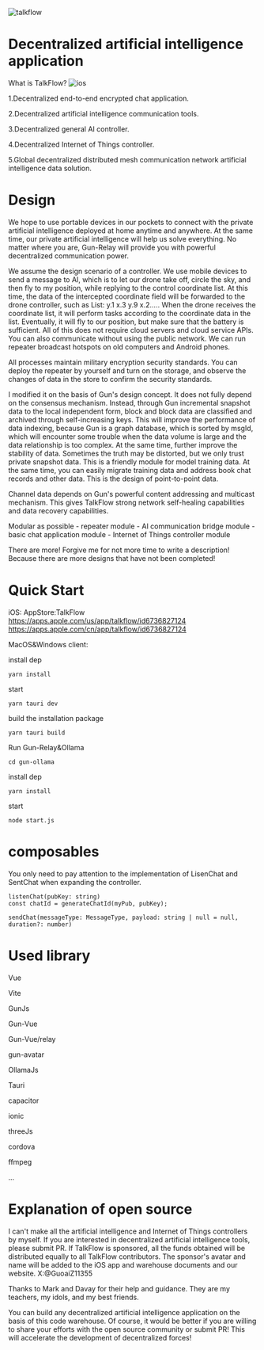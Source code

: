 
![talkflow](https://github.com/user-attachments/assets/83733bed-e28d-4b3f-af6a-6212e3ed402a)

# Decentralized artificial intelligence application

What is TalkFlow?
![ios](https://github.com/user-attachments/assets/587f732c-3b68-4c50-8959-1ef01ba44626)

1.Decentralized end-to-end encrypted chat application.

2.Decentralized artificial intelligence communication tools.

3.Decentralized general AI controller.

4.Decentralized Internet of Things controller.

5.Global decentralized distributed mesh communication network artificial intelligence data solution.


# Design
We hope to use portable devices in our pockets to connect with the private artificial intelligence deployed at home anytime and anywhere. At the same time, our private artificial intelligence will help us solve everything. No matter where you are, Gun-Relay will provide you with powerful decentralized communication power.

We assume the design scenario of a controller. We use mobile devices to send a message to AI, which is to let our drone take off, circle the sky, and then fly to my position, while replying to the control coordinate list. At this time, the data of the intercepted coordinate field will be forwarded to the drone controller, such as List: y.1 x.3 y.9 x.2..... When the drone receives the coordinate list, it will perform tasks according to the coordinate data in the list. Eventually, it will fly to our position, but make sure that the battery is sufficient. All of this does not require cloud servers and cloud service APIs. You can also communicate without using the public network. We can run repeater broadcast hotspots on old computers and Android phones.

All processes maintain military encryption security standards. You can deploy the repeater by yourself and turn on the storage, and observe the changes of data in the store to confirm the security standards.

I modified it on the basis of Gun's design concept. It does not fully depend on the consensus mechanism. Instead, through Gun incremental snapshot data to the local independent form, block and block data are classified and archived through self-increasing keys. This will improve the performance of data indexing, because Gun is a graph database, which is sorted by msgId, which will encounter some trouble when the data volume is large and the data relationship is too complex. At the same time, further improve the stability of data. Sometimes the truth may be distorted, but we only trust private snapshot data. This is a friendly module for model training data. At the same time, you can easily migrate training data and address book chat records and other data. This is the design of point-to-point data. 

Channel data depends on Gun's powerful content addressing and multicast mechanism. This gives TalkFlow strong network self-healing capabilities and data recovery capabilities.

Modular as possible - repeater module - AI communication bridge module - basic chat application module - Internet of Things controller module

There are more! Forgive me for not more time to write a description! Because there are more designs that have not been completed!


# Quick Start 

iOS:
AppStore:TalkFlow
https://apps.apple.com/us/app/talkflow/id6736827124
https://apps.apple.com/cn/app/talkflow/id6736827124

MacOS&Windows client:

install dep
```base
yarn install
```
start
```base
yarn tauri dev
```
build the installation package
```base
yarn tauri build
```

Run Gun-Relay&Ollama

```base
cd gun-ollama
```
install dep
```base
yarn install
```
start
```base
node start.js
```

# composables
You only need to pay attention to the implementation of LisenChat and SentChat when expanding the controller.

```base
listenChat(pubKey: string)
const chatId = generateChatId(myPub, pubKey);
```

```base
sendChat(messageType: MessageType, payload: string | null = null, duration?: number)
```

# Used library

Vue

Vite

GunJs

Gun-Vue

Gun-Vue/relay

gun-avatar

OllamaJs

Tauri

capacitor

ionic

threeJs

cordova

ffmpeg

...

# Explanation of open source

I can't make all the artificial intelligence and Internet of Things controllers by myself. If you are interested in decentralized artificial intelligence tools, please submit PR. If TalkFlow is sponsored, all the funds obtained will be distributed equally to all TalkFlow contributors. The sponsor's avatar and name will be added to the iOS app and warehouse documents and our website. 
X:@GuoaiZ11355 

Thanks to Mark and Davay for their help and guidance. They are my teachers, my idols, and my best friends.

You can build any decentralized artificial intelligence application on the basis of this code warehouse. Of course, it would be better if you are willing to share your efforts with the open source community or submit PR! This will accelerate the development of decentralized forces!












